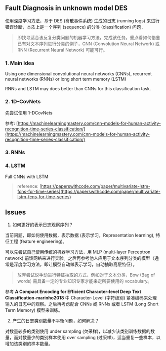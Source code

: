 
## Fault Diagnosis in unknown model DES

使用深度学习方法，基于 DES (离散事件系统) 生成的日志 (running logs) 来进行错误诊断，本质上是一个序列 (sequence) 的分类 (classification) 问题 .

> 即找寻适合该反复分类问题的机器学习方法，完成该任务。重点看如何借鉴已有对文本序列进行分类的例子，CNN (Convolution Neural Network) 或 RNN (Recurrent Neural Network) 可能可行。


### 1. Main Idea

Using one dimensional convolutional neural networks (CNNs), recurrent neural networks (RNNs) or long short term memory (LSTM)

RNNs and LSTM may does better than CNNs for this classification task.

### 2. 1D-CovNets

先尝试使用 1-DCovNets

参考: [https://machinelearningmastery.com/cnn-models-for-human-activity-recognition-time-series-classification/](https://machinelearningmastery.com/cnn-models-for-human-activity-recognition-time-series-classification/)

### 3. RNNs

### 4. LSTM

Full CNNs with LSTM 

> reference: [https://paperswithcode.com/paper/multivariate-lstm-fcns-for-time-series](https://paperswithcode.com/paper/multivariate-lstm-fcns-for-time-series)

## Issues

1. 如何更好的表示日志观察序列？

当前问题，即如何使用数据，表示数据 (表示学习，Representation learning), 特征工程 (feature engineering)。

可以先尝试自己使用传统的机器学习方法，用 MLP (multi-layer Perceptron network) 前馈网络来进行实验。之后再参考他人应用于文本序列分类的模型（通常是深度学习方法，即让模型自动做表示学习，自动抽取高层特征）。

> 放弃尝试说手动进行特征抽取的方式，例如对于文本分类，Bow (Bag of words) 需具备一定的专业知识专家才能来定所要使用的 vocabulary。


参考 **A Compact Encoding for Efficient Character-level Deep Text Classification-marinho2018** 中 Character-Level (字符级别) 紧凑编码来处理输入的日志中的观察。之后再考虑配合 CNNs 或 RNNs 或者 LSTM (Long Short Term Memory) 模型来训练。

2. 产生的日志类别数量不平衡问题，如何解决？

对数量较多的类别使用 under sampling (欠采样)，以减少该类别训练数据的数量，而对数量少的类别样本使用 over sampling (过采样)，适当重复一些样本，以增加该类别的样本数量。
